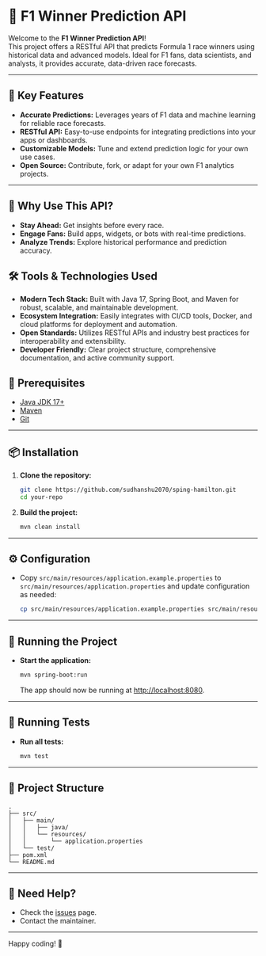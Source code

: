# 🏁 F1 Winner Prediction API

Welcome to the **F1 Winner Prediction API**!  
This project offers a RESTful API that predicts Formula 1 race winners using historical data and advanced models. Ideal for F1 fans, data scientists, and analysts, it provides accurate, data-driven race forecasts.

---

## 🎯 Key Features

- **Accurate Predictions:** Leverages years of F1 data and machine learning for reliable race forecasts.
- **RESTful API:** Easy-to-use endpoints for integrating predictions into your apps or dashboards.
- **Customizable Models:** Tune and extend prediction logic for your own use cases.
- **Open Source:** Contribute, fork, or adapt for your own F1 analytics projects.

---

## 🌟 Why Use This API?

- **Stay Ahead:** Get insights before every race.
- **Engage Fans:** Build apps, widgets, or bots with real-time predictions.
- **Analyze Trends:** Explore historical performance and prediction accuracy.

## 🛠️ Tools & Technologies Used

- **Modern Tech Stack:** Built with Java 17, Spring Boot, and Maven for robust, scalable, and maintainable development.
- **Ecosystem Integration:** Easily integrates with CI/CD tools, Docker, and cloud platforms for deployment and automation.
- **Open Standards:** Utilizes RESTful APIs and industry best practices for interoperability and extensibility.
- **Developer Friendly:** Clear project structure, comprehensive documentation, and active community support.


## 🚀 Prerequisites

- [Java JDK 17+](https://adoptopenjdk.net/)
- [Maven](https://maven.apache.org/)
- [Git](https://git-scm.com/)

---

## 📦 Installation

1. **Clone the repository:**
    ```bash
    git clone https://github.com/sudhanshu2070/sping-hamilton.git
    cd your-repo
    ```

2. **Build the project:**
    ```bash
    mvn clean install
    ```

---

## ⚙️ Configuration

- Copy `src/main/resources/application.example.properties` to `src/main/resources/application.properties` and update configuration as needed:
    ```bash
    cp src/main/resources/application.example.properties src/main/resources/application.properties
    ```

---

## 🏃 Running the Project

- **Start the application:**
    ```bash
    mvn spring-boot:run
    ```
    The app should now be running at [http://localhost:8080](http://localhost:8080).

---

## 🧪 Running Tests

- **Run all tests:**
    ```bash
    mvn test
    ```

---

## 📁 Project Structure

```plaintext
.
├── src/
│   ├── main/
│   │   ├── java/
│   │   └── resources/
│   │       └── application.properties
│   └── test/
├── pom.xml
└── README.md
```

---

## 🙋 Need Help?

- Check the [issues](https://github.com/sudhanshu2070/) page.
- Contact the maintainer.

---

Happy coding! 🎉